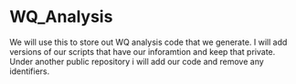 # WQ_Analysis
We will use this to store out WQ analysis code that we generate. I will add versions of our scripts that have our inforamtion and keep that private. Under another public repository i will add our code and remove any identifiers. 
